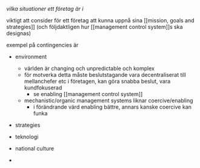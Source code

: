 
*vilka situationer ett företag är i*

viktigt att consider för ett företag att kunna uppnå sina [[mission, goals and strategies]] (och följdaktligen hur [[management control system]]s ska designas)

exempel på contingencies är
- environment
	- världen är changing och unpredictable och komplex
	- för motverka detta måste beslutstagande vara decentraliserat till mellanchefer etc i företagen, kan göra snabba beslut, vara kundfokuserad
		- se enabling [[management control system]]
	- mechanistic/organic management systems liknar coercive/enabling
		- i förändrande värd enabling bättre, annars kanske coercive kan funka
	
- strategies
- teknologi
- national culture
-